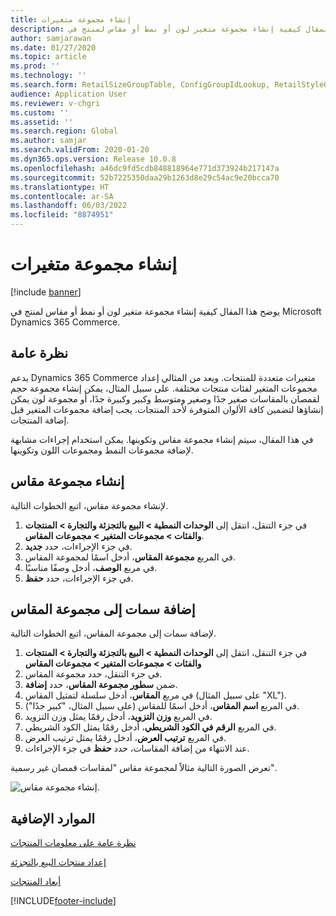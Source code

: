 ```yaml
---
title: إنشاء مجموعة متغيرات
description: يوضح هذا المقال كيفية إنشاء مجموعة متغير لون أو نمط أو مقاس لمنتج في Microsoft Dynamics 365 Commerce.
author: samjarawan
ms.date: 01/27/2020
ms.topic: article
ms.prod: ''
ms.technology: ''
ms.search.form: RetailSizeGroupTable, ConfigGroupIdLookup, RetailStyleGroupTable
audience: Application User
ms.reviewer: v-chgri
ms.custom: ''
ms.assetid: ''
ms.search.region: Global
ms.author: samjar
ms.search.validFrom: 2020-01-20
ms.dyn365.ops.version: Release 10.0.8
ms.openlocfilehash: a46dc9fd5cdb848818964e771d373924b217147a
ms.sourcegitcommit: 52b7225350daa29b1263d8e29c54ac9e20bcca70
ms.translationtype: HT
ms.contentlocale: ar-SA
ms.lasthandoff: 06/03/2022
ms.locfileid: "8874951"
---
```

# <a name="create-a-variant-group"></a>إنشاء مجموعة متغيرات


[!include [banner](includes/banner.md)]

يوضح هذا المقال كيفية إنشاء مجموعة متغير لون أو نمط أو مقاس لمنتج في Microsoft Dynamics 365 Commerce.

## <a name="overview"></a>نظرة عامة

يدعم Dynamics 365 Commerce متغيرات متعددة للمنتجات. ويعد من المثالي إعداد مجموعات المتغير لفئات منتجات مختلفة. على سبيل المثال، يمكن إنشاء مجموعة حجم لقمصان بالمقاسات صغير جدًا وصغير ومتوسط وكبير وكبيرة جدًا، أو مجموعة لون يمكن إنشاؤها لتضمين كافة الألوان المتوفرة لأحد المنتجات. يجب إضافة مجموعات المتغير قبل إضافة المنتجات.

في هذا المقال، سيتم إنشاء مجموعة مقاس وتكوينها. يمكن استخدام إجراءات مشابهة لإضافة مجموعات النمط ومجموعات اللون وتكوينها.

## <a name="create-a-size-group"></a>إنشاء مجموعة مقاس

لإنشاء مجموعة مقاس، اتبع الخطوات التالية.
 
1. في جزء التنقل، انتقل إلى **الوحدات النمطية \> البيع بالتجزئة والتجارة \> المنتجات والفئات \> مجموعات المتغير \> مجموعات المقاس**.
1. في جزء الإجراءات، حدد **جديد**.
1. في المربع **مجموعة المقاس**، أدخل اسمًا لمجموعة المقاس.
1. في مربع **الوصف**، أدخل وصفًا مناسبًا.
1. في جزء الإجراءات، حدد **حفظ**.

## <a name="add-attributes-to-the-size-group"></a>إضافة سمات إلى مجموعة المقاس

لإضافة سمات إلى مجموعة المقاس، اتبع الخطوات التالية.

1. في جزء التنقل، انتقل إلى **الوحدات النمطية \> البيع بالتجزئة والتجارة \> المنتجات والفئات \> مجموعات المتغير \> مجموعات المقاس**
1. في جزء التنقل، حدد مجموعة المقاس.
1. ضمن **سطور مجموعة المقاس**، حدد **إضافة**.
1. في مربع **المقاس**، أدخل سلسلة لتمثيل المقاس (على سبيل المثال "XL").
1. في المربع **اسم المقاس**، أدخل اسمًا للمقاس (على سبيل المثال، "كبير جدًا").
1. في المربع **وزن التزويد**، أدخل رقمًا يمثل وزن التزويد.
1. في المربع **الرقم في الكود الشريطي**، أدخل رقمًا يمثل الكود الشريطي.
1. في المربع **ترتيب العرض**، أدخل رقمًا يمثل ترتيب العرض.
1. عند الانتهاء من إضافة المقاسات، حدد **حفظ** في جزء الإجراءات.

تعرض الصورة التالية مثالاً لمجموعة مقاس "لمقاسات قمصان غير رسمية".

![إنشاء مجموعة مقاس.](media/create-variant-group.png)

## <a name="additional-resources"></a>الموارد الإضافية

[نظرة عامة على معلومات المنتجات](../supply-chain/pim/product-information.md?toc=/dynamics365/commerce/toc.json)

[إعداد منتجات البيع بالتجزئة](set-up-retail-products.md)

[أبعاد المنتجات](../supply-chain/pim/product-dimensions.md?toc=/dynamics365/commerce/toc.json)


[!INCLUDE[footer-include](../includes/footer-banner.md)]